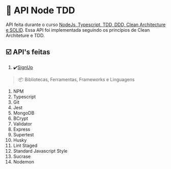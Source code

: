 # 📌 API Node TDD
API feita durante o curso [NodeJs, Typescript, TDD, DDD, Clean Architecture e SOLID](https://www.udemy.com/course/tdd-com-mango/).  Essa API foi implementada seguindo os princípios de Clean Architeture e TDD.

## ☑️ API's feitas 

1. ✔️[SignUp](./requirements/signup.md)

> 📦 Bibliotecas, Ferramentas, Frameworks e Linguagens 

 1. NPM
 2. Typescript
 3. Git
 4. Jest
 5. MongoDB
 6. BCrypt
 7. Validator
 8. Express
 9. Supertest
 10. Husky
 11. Lint Staged
 12. Standard Javascript Style 
 13. Sucrase
 14. Nodemon
 
 

 
